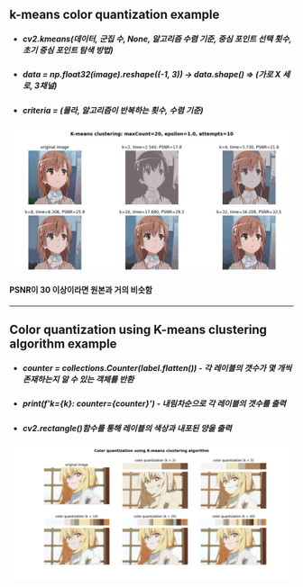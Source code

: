 ## k-means color quantization example
+ ##### cv2.kmeans(데이터, 군집 수, None, 알고리즘 수렴 기준, 중심 포인트 선택 횟수, 초기 중심 포인트 탐색 방법)
+ ##### data = np.float32(image).reshape((-1, 3)) -> data.shape() => (가로 X 세로, 3채널)
+ ##### criteria = (몰라, 알고리즘이 반복하는 횟수, 수렴 기준)
![K-means color quantization mikoto](./Images/K-means_clustering_mikoto.PNG)
#### PSNR이 30 이상이라면 원본과 거의 비슷함
- - -
## Color quantization using K-means clustering algorithm example
+ ##### counter = collections.Counter(label.flatten()) - 각 레이블의 갯수가 몇 개씩 존재하는지 알 수 있는 객체를 반환
+ ##### print(f'k={k}: counter={counter}') - 내림차순으로 각 레이블의 갯수를 출력
+ ##### cv2.rectangle()함수를 통해 레이블의 색상과 내포된 양을 출력 
![Color quantization using K-means clustering algorithm misaki](./Images/Color_quantization_using_K-means_clustering_algorithm_misaki.PNG)
